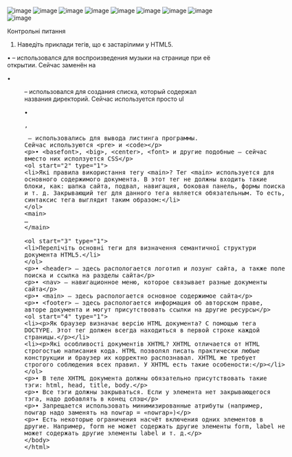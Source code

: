 ![image](https://user-images.githubusercontent.com/100159653/162644492-d3b08dba-baac-406e-8bb8-4b4733625a66.png)
![image](https://user-images.githubusercontent.com/100159653/162644495-28c7d2e2-aa7b-4ea8-b553-d6c34aebe27a.png)
![image](https://user-images.githubusercontent.com/100159653/162644504-ad2915b8-4bd0-4aea-a0b1-4aeda446b09d.png)
![image](https://user-images.githubusercontent.com/100159653/162644507-0422bea0-37d9-423c-9021-06861c7ba02c.png)
![image](https://user-images.githubusercontent.com/100159653/162644519-d2dafbe7-5c9d-4077-a07c-7bd5dfaa40b6.png)
![image](https://user-images.githubusercontent.com/100159653/162644527-83382d69-d418-4624-b7a9-66526fc7b960.png)
![image](https://user-images.githubusercontent.com/100159653/162644530-3cf6d78d-139e-4ab0-8cc5-71e2a402004e.png)
![image](https://user-images.githubusercontent.com/100159653/162644532-a07d590b-025b-4929-af43-e5e31742a313.png)
![image](https://user-images.githubusercontent.com/100159653/162644534-79e69536-f379-472c-be11-9d2a2ecf0070.png)

Контрольні питання  

1. Наведіть приклади тегів, що є застарілими у HTML5. 

•	<bgsound> – использовался для воспроизведения музыки на странице при её открытии. Сейчас заменён на <audio>
 
•	<dir> – использовался для создания списка, который содержал названия директорий. Сейчас используется просто ul
  
•	<listing>, <xmp> – использовались для вывода листинга программы. Сейчас используются <pre> и <code>

•	<basefont>, <big>, <center>, <font> и другие подобные – сейчас вместо них исползуется CSS

2. Які правила використання тегу <main>? 
Тег <main> используется для основного содержимого документа. В этот тег не должны входить такие блоки, как: шапка сайта, подвал, навигация, боковая панель, формы поиска и т. д. Закрывающий тег для данного тега является обязательным. То есть, синтаксис тега выглядит таким образом:
<main>
…
</main>

3. Перелічіть основні теги для визначення семантичної структури документа HTML5. 

•	<header> – здесь распологается логотип и лозунг сайта, а также поле поиска и ссылка на разделы сайта

•	<nav> – навигационное меню, которое связывает разные документы сайта

•	<main> – здесь распологается основное содержимое сайта

•	<footer> – здесь распологается информация об авторском праве, авторе документа и могут присутствовать ссылки на другие ресурсы

4. Як браузер визначає версію HTML документа? 
С помощью тега DOCTYPE. Этот тег должен всегда находиться в первой строке каждой страницы.

5. Які особливості документів XHTML? 
XHTML отличается от HTML строгостью написания кода. HTML позволял писать практически любые конструкции и браузер их корректно распознавал. XHTML же требует строгого соблюдения всех правил. У XHTML есть такие особености:

•	В теле XHTML документа должны обязательно присутствовать такие тэги: html, head, title, body.

•	Все тэги должны закрываться. Если у элемента нет закрывающегося тэга, надо добавлять в конец слэш

•	Запрещается использовать минимизированные атрибуты (например, nowrap надо заменять на nowrap = «nowrap»)

•	Есть некоторые ограничения насчёт включения одних элементов в другие. Например, form не может содержать другие элементы form, label не может содержать другие элементы label и т. д.
